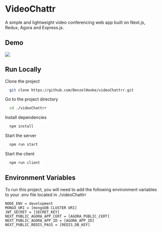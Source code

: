 # VideoChattr

A simple and lightweight video conferencing web app built on Next.js, Redux, Agora and Express.js.

## Demo

![](https://media.giphy.com/media/wS4piemMiOzyKdmkiz/giphy.gif)

## Run Locally

Clone the project

```bash
  git clone https://github.com/DenzelHooke/videoChattrr.git
```

Go to the project directory

```bash
  cd ./videoChattrr
```

Install dependencies

```bash
  npm install
```

Start the server

```bash
  npm run start
```

Start the client

```bash
  npm run client
```

## Environment Variables

To run this project, you will need to add the following environment variables to your .env file
located in ./videoChattrr

```
NODE_ENV = development
MONGO_URI = [mongoDB CLUSTER URI]
JWT_SECRET = [SECRET_KEY]
NEXT_PUBLIC_AGORA_APP_CERT = [AGORA_PUBLIC_CERT]
NEXT_PUBLIC_AGORA_APP_ID = [AGORA_APP_ID]
NEXT_PUBLIC_REDIS_PASS = [REDIS_DB_KEY]
```
